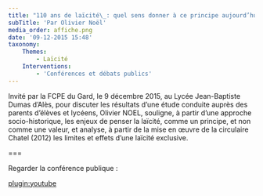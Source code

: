 ```yaml
---
title: "110 ans de laïcité\_: quel sens donner à ce principe aujourd’hui\_?"
subTitle: 'Par Olivier Noël'
media_order: affiche.png
date: '09-12-2015 15:48'
taxonomy:
    Themes:
        - Laïcité
    Interventions:
        - 'Conférences et débats publics'
---
```



Invité par la FCPE du Gard, le 9 décembre 2015, au Lycée Jean-Baptiste Dumas d’Alès, pour discuter les résultats d’une étude conduite auprès des parents d’élèves et lycéens, Olivier NOEL, souligne, à partir d’une approche socio-historique, les enjeux de penser la laïcité, comme un principe, et non comme une valeur, et analyse, à partir de la mise en œuvre de la circulaire Chatel (2012) les limites et effets d’une laïcité exclusive.

===

Regarder la conférence publique :

[plugin:youtube](https://www.youtube.com/watch?v=hNfyEIv9eqQ)
